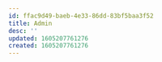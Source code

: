 ```yaml
---
id: ffac9d49-baeb-4e33-86dd-83bf5baa3f52
title: Admin
desc: ''
updated: 1605207761276
created: 1605207761276
---
```


